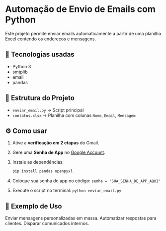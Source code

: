 # Automação de Envio de Emails com Python
Este projeto permite enviar emails automaticamente a partir de uma planilha Excel contendo os endereços e mensagens.

## 🚀 Tecnologias usadas
- Python 3
- smtplib
- email
- pandas

## 📂 Estrutura do Projeto
- `enviar_email.py` → Script principal
- `contatos.xlsx` → Planilha com colunas `Nome`, `Email`, `Mensagem`

## ⚙️ Como usar
1. Ative a **verificação em 2 etapas** do Gmail.
2. Gere uma **Senha de App** no [Google Account](https://myaccount.google.com/apppasswords).
3. Instale as dependências:
   ```bash
   pip install pandas openpyxl
4. Coloque sua senha de app no código:
`senha = "SUA_SENHA_DE_APP_AQUI"`

6. Execute o script no terminal: 
`python enviar_email.py`

## 📌 Exemplo de Uso
Enviar mensagens personalizadas em massa.
Automatizar respostas para clientes.
Disparar comunicados internos.
